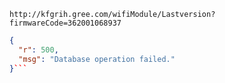 `http://kfgrih.gree.com/wifiModule/Lastversion?firmwareCode=362001068937`

```json
{
  "r": 500,
  "msg": "Database operation failed."
}```